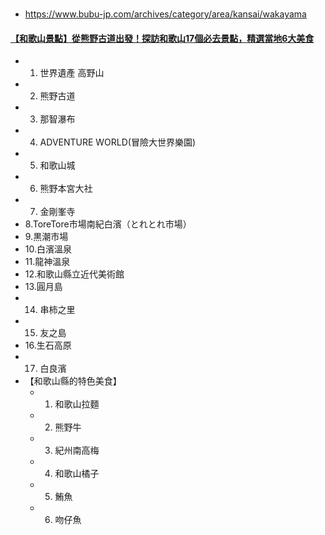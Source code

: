 #
- https://www.bubu-jp.com/archives/category/area/kansai/wakayama

#### [【和歌山景點】從熊野古道出發！探訪和歌山17個必去景點，精選當地6大美食](https://www.bubu-jp.com/archives/29882)
- 1. 世界遺產 高野山
- 2. 熊野古道
- 3. 那智瀑布
- 4. ADVENTURE WORLD(冒險大世界樂園)
- 5. 和歌山城
- 6. 熊野本宮大社
- 7. 金剛峯寺
- 8.ToreTore市場南紀白濱（とれとれ市場）
- 9.黒潮市場
- 10.白濱溫泉
- 11.龍神溫泉
- 12.和歌山縣立近代美術館
- 13.圓月島
- 14. 串柿之里
- 15. 友之島
- 16.生石高原
- 17. 白良濱
- 【和歌山縣的特色美食】
  - 1. 和歌山拉麵
  - 2. 熊野牛
  - 3. 紀州南高梅
  - 4. 和歌山橘子
  - 5. 鮪魚
  - 6. 吻仔魚
